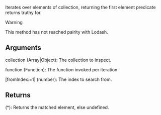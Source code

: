 Iterates over elements of collection, returning the first element predicate returns truthy for.

> [!Warning]
> This method has not reached pairity with Lodash.

## Arguments

collection (Array|Object): The collection to inspect.

function (Function): The function invoked per iteration.

[fromIndex:=1] (number): The index to search from.

## Returns

(*): Returns the matched element, else undefined.
